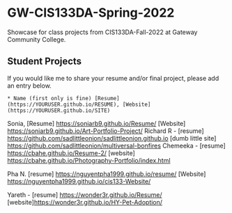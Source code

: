 # GW-CIS133DA-Spring-2022

Showcase for class projects from CIS133DA-Fall-2022 at Gateway Community College.

## Student Projects

If you would like me to share your resume and/or final project, please add an entry below.

    * Name (first only is fine) [Resume](https://YOURUSER.github.io/RESUME), [Website](https://YOURUSER.github.io/SITE)
Sonia, [Resume] https://soniarb9.github.io/Resume/ [Website] https://soniarb9.github.io/Art-Portfolio-Project/
Richard R - [resume] https://github.com/sadlittleonion/sadlittleonion.github.io [dumb little site] https://github.com/sadlittleonion/multiversal-bonfires
Chemeeka - [resume] https://cbahe.github.io/Resume-2/ [website] https://cbahe.github.io/Photography-Portfolio/index.html

Pha N. [resume] https://nguyentpha1999.github.io/resume/ [Website] https://nguyentpha1999.github.io/cis133-Website/

Yareth - [resume] https://wonder3r.github.io/Resume/  [website]https://wonder3r.github.io/HY-Pet-Adoption/
